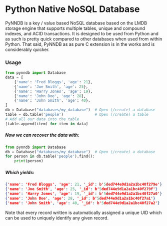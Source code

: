 # Python Native NoSQL Database

PyNNDB is a key / value based NoSQL database based on the LMDB storage engine that supports multiple
tables, unique and compound indexes, and ACID transactions. It is designed to be used from Python and
as such is pretty quick compared to other databases when used from within Python. That said, PyNNDB as
as pure C extension is in the works and is considerably quicker.

### Usage

```python
from pynndb import Database
data = [
    {'name': 'Fred Bloggs', 'age': 21},
    {'name': 'Joe Smith', 'age': 25},
    {'name': 'Harry Jones', 'age': 19},
    {'name': 'John Doe', 'age': 28},
    {'name': 'John Smith', 'age': 40},
]
db = Database("databases/my_database")  # Open (/create) a database
table = db.table('people')   			# Open (/create) a table
# Add all our data into the table
[table.append(item) for item in data]
```
##### Now we can recover the data with:
```python
from pynndb import Database
db = Database("databases/my_database")  # Open (/create) a database
for person in db.table('people').find():
	print(person)
```
##### Which yields:
```json
{'name': 'Fred Bloggs', 'age': 21, '_id': b'5ded744e9d1a2a1bc40f279e'}
{'name': 'Joe Smith', 'age': 25, '_id': b'5ded744e9d1a2a1bc40f279f'}
{'name': 'Harry Jones', 'age': 19, '_id': b'5ded744e9d1a2a1bc40f27a0'}
{'name': 'John Doe', 'age': 28, '_id': b'5ded744e9d1a2a1bc40f27a1'}
{'name': 'John Smith', 'age': 40, '_id': b'5ded744e9d1a2a1bc40f27a2'}
```
Note that every record written is automatically assigned a unique UID which can be used
to uniquely identify any given record.
